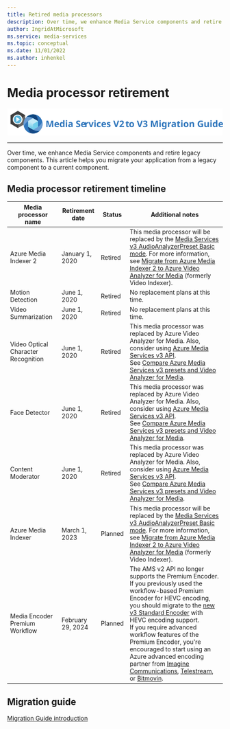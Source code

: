 ```yaml
---
title: Retired media processors
description: Over time, we enhance Media Service components and retire legacy components. This article helps you migrate your application from a legacy component to a current component.
author: IngridAtMicrosoft
ms.service: media-services
ms.topic: conceptual
ms.date: 11/01/2022
ms.author: inhenkel
---
```


# Media processor retirement

![migration guide logo](./media/migration-guide/azure-media-services-logo-migration-guide.svg)

<hr color="#5ea0ef" size="10">

Over time, we enhance Media Service components and retire legacy components. This article helps you migrate your application from a legacy component to a current component.

## Media processor retirement timeline

| **Media processor name** | **Retirement date** | **Status** | **Additional notes** |
| --- | --- | --- | --- |
| Azure Media Indexer 2 | January 1, 2020 | Retired | This media processor will be replaced by the [Media Services v3 AudioAnalyzerPreset Basic mode](analyze-video-audio-files-concept.md). For more information, see [Migrate from Azure Media Indexer 2 to Azure Video Analyzer for Media](../previous/migrate-indexer-v1-v2.md) (formerly Video Indexer). |
| Motion Detection | June 1, 2020| Retired | No replacement plans at this time. |
| Video Summarization |June 1, 2020| Retired | No replacement plans at this time.|
| Video Optical Character Recognition | June 1, 2020 | Retired | This media processor was replaced by Azure Video Analyzer for Media. Also, consider using [Azure Media Services v3 API](../latest/analyze-video-audio-files-concept.md). <br/>See [Compare Azure Media Services v3 presets and Video Analyzer for Media](/azure/azure-video-analyzer/video-analyzer-for-media-docs/compare-video-indexer-with-media-services-presets). |
| Face Detector | June 1, 2020 | Retired | This media processor was replaced by Azure Video Analyzer for Media. Also, consider using [Azure Media Services v3 API](analyze-video-audio-files-concept.md). <br/>See [Compare Azure Media Services v3 presets and Video Analyzer for Media](/azure/azure-video-analyzer/video-analyzer-for-media-docs/compare-video-indexer-with-media-services-presets). |
| Content Moderator | June 1, 2020 | Retired | This media processor was replaced by Azure Video Analyzer for Media. Also, consider using [Azure Media Services v3 API](analyze-video-audio-files-concept.md). <br/>See [Compare Azure Media Services v3 presets and Video Analyzer for Media](/azure/azure-video-analyzer/video-analyzer-for-media-docs/compare-video-indexer-with-media-services-presets). |
| Azure Media Indexer | March 1, 2023 | Planned | This media processor will be replaced by the [Media Services v3 AudioAnalyzerPreset Basic mode](analyze-video-audio-files-concept.md). For more information, see [Migrate from Azure Media Indexer 2 to Azure Video Analyzer for Media](../previous/migrate-indexer-v1-v2.md) (formerly Video Indexer). |
| Media Encoder Premium Workflow | February 29, 2024 | Planned | The AMS v2 API no longer supports the Premium Encoder. If you previously used the workflow-based Premium Encoder for HEVC encoding, you should migrate to the [new v3 Standard Encoder](encode-media-encoder-standard-formats-reference.md) with HEVC encoding support. <br/> If you require advanced workflow features of the Premium Encoder, you're encouraged to start using an Azure advanced encoding partner from [Imagine Communications](https://imaginecommunications.com/), [Telestream](https://telestream.net), or [Bitmovin](https://bitmovin.com). |

## Migration guide

[Migration Guide introduction](migrate-v-2-v-3-migration-introduction.md)